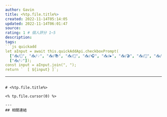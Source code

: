 ```yaml
---
author: Gavin
title: <%tp.file.title%>
created: 2022-11-14T05:14:05
updated: 2022-11-14T06:01:47
source: 
rating: 1 # 個人評分 1~5
description: 
tags: 
```js quickadd
let aInput = await this.quickAddApi.checkboxPrompt(
  ["📥/📰️", "📥/💡", "📥/📚️", "📥/📮", "📥/🎧️", "📥/▶️", "📥/🎬", "📥/📜️", "📥/💬"], 
  ["📥/💡"]);
const input = aInput.join(", ");
return `  [ ${input} ]`;
```
---
```

# <%tp.file.title%>

<% tp.file.cursor(0) %>

---
## 相關連結
